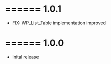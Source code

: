 ======
1.0.1
======
- FIX: WP_List_Table implementation improved

======
1.0.0
======
- Inital release